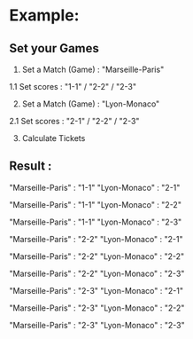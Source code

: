 # Example:

## Set your Games 
1. Set a Match (Game) :
"Marseille-Paris"

1.1 Set scores :
"1-1" / "2-2" / "2-3"


2. Set a Match (Game) :
"Lyon-Monaco"

2.1 Set scores :
"2-1" / "2-2" / "2-3"

3. Calculate Tickets

## Result :

"Marseille-Paris" : "1-1"
"Lyon-Monaco" : "2-1"

"Marseille-Paris" : "1-1"
"Lyon-Monaco" : "2-2"

"Marseille-Paris" : "1-1"
"Lyon-Monaco" : "2-3"

"Marseille-Paris" : "2-2"
"Lyon-Monaco" : "2-1"

"Marseille-Paris" : "2-2"
"Lyon-Monaco" : "2-2"

"Marseille-Paris" : "2-2"
"Lyon-Monaco" : "2-3"

"Marseille-Paris" : "2-3"
"Lyon-Monaco" : "2-1"

"Marseille-Paris" : "2-3"
"Lyon-Monaco" : "2-2"

"Marseille-Paris" : "2-3"
"Lyon-Monaco" : "2-3"

